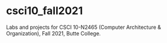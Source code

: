 # csci10_fall2021
Labs and projects for CSCI 10-N2465 (Computer Architecture &amp; Organization), Fall 2021, Butte College.
